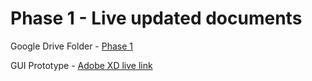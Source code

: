 # Phase 1 - Live updated documents
Google Drive Folder - [Phase 1](https://drive.google.com/open?id=1kaUhfU4iySHmQcKkRcUsrzFka7ojXrxJ)

GUI Prototype - [Adobe XD live link](https://xd.adobe.com/view/416c05ca-d5b2-4500-7f7d-9e79c8a813e8-375d/)
